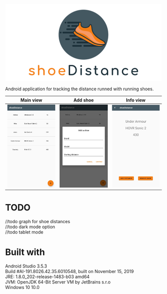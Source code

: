 

<img src="https://github.com/koneella/shoeDistance/blob/master/pics/-feature-graphic.png">

Android application for tracking the distance runned with running shoes.

| Main view     | Add shoe      |  Info view      |
| ------------- | ------------- |  -------------  |  
| <img src="https://github.com/koneella/shoeDistance/blob/master/pics/Screenshot_20200203-093955__01.jpg" width="350">  | <img src="https://github.com/koneella/shoeDistance/blob/master/pics/Screenshot_20200203-094014__02.jpg" width="350">  | <img src="https://github.com/koneella/shoeDistance/blob/master/pics/Screenshot_20200203-094001__01.jpg" width="350">


# TODO
//todo graph for shoe distances  
//todo dark mode option  
//todo tablet mode  


# Built with
Android Studio 3.5.3  
Build #AI-191.8026.42.35.6010548, built on November 15, 2019  
JRE: 1.8.0_202-release-1483-b03 amd64  
JVM: OpenJDK 64-Bit Server VM by JetBrains s.r.o  
Windows 10 10.0   



